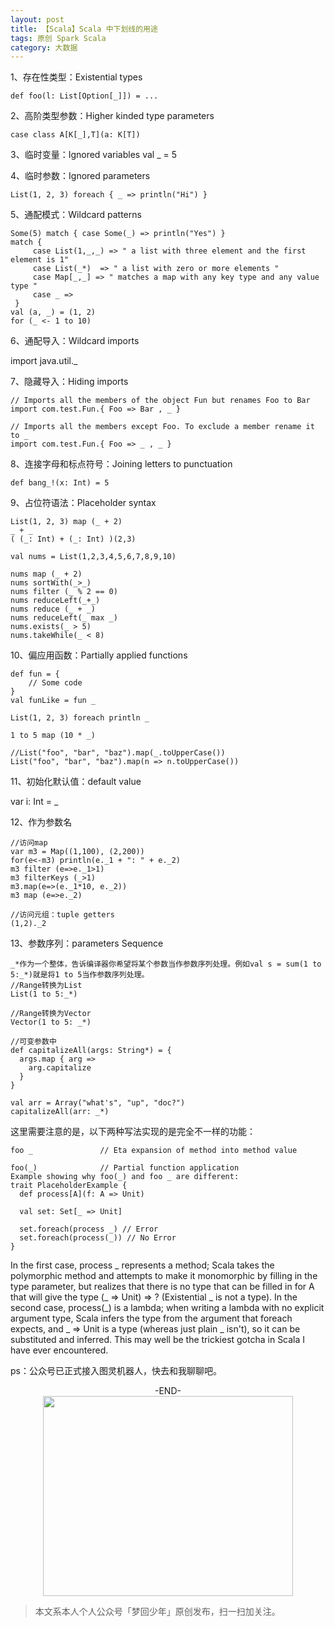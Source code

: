 ```yaml
---
layout: post
title: 【Scala】Scala 中下划线的用途
tags: 原创 Spark Scala
category: 大数据
---
```


1、存在性类型：Existential types

```
def foo(l: List[Option[_]]) = ...
```

2、高阶类型参数：Higher kinded type parameters
```
case class A[K[_],T](a: K[T])
```

3、临时变量：Ignored variables
val _ = 5

4、临时参数：Ignored parameters

```
List(1, 2, 3) foreach { _ => println("Hi") }
```

5、通配模式：Wildcard patterns

```
Some(5) match { case Some(_) => println("Yes") }
match {
     case List(1,_,_) => " a list with three element and the first element is 1"
     case List(_*)  => " a list with zero or more elements "
     case Map[_,_] => " matches a map with any key type and any value type "
     case _ =>
 }
val (a, _) = (1, 2)
for (_ <- 1 to 10)
```

6、通配导入：Wildcard imports

import java.util._

7、隐藏导入：Hiding imports

```
// Imports all the members of the object Fun but renames Foo to Bar
import com.test.Fun.{ Foo => Bar , _ }

// Imports all the members except Foo. To exclude a member rename it to _
import com.test.Fun.{ Foo => _ , _ }
```

8、连接字母和标点符号：Joining letters to punctuation

```
def bang_!(x: Int) = 5
```

9、占位符语法：Placeholder syntax

```
List(1, 2, 3) map (_ + 2)
_ + _   
( (_: Int) + (_: Int) )(2,3)

val nums = List(1,2,3,4,5,6,7,8,9,10)

nums map (_ + 2)
nums sortWith(_>_)
nums filter (_ % 2 == 0)
nums reduceLeft(_+_)
nums reduce (_ + _)
nums reduceLeft(_ max _)
nums.exists(_ > 5)
nums.takeWhile(_ < 8)
```

10、偏应用函数：Partially applied functions
```
def fun = {
    // Some code
}
val funLike = fun _

List(1, 2, 3) foreach println _

1 to 5 map (10 * _)

//List("foo", "bar", "baz").map(_.toUpperCase())
List("foo", "bar", "baz").map(n => n.toUpperCase())
```

11、初始化默认值：default value

var i: Int = _

12、作为参数名

```
//访问map
var m3 = Map((1,100), (2,200))
for(e<-m3) println(e._1 + ": " + e._2)
m3 filter (e=>e._1>1)
m3 filterKeys (_>1)
m3.map(e=>(e._1*10, e._2))
m3 map (e=>e._2)

//访问元组：tuple getters
(1,2)._2
```

13、参数序列：parameters Sequence

```
_*作为一个整体，告诉编译器你希望将某个参数当作参数序列处理。例如val s = sum(1 to 5:_*)就是将1 to 5当作参数序列处理。
//Range转换为List
List(1 to 5:_*)

//Range转换为Vector
Vector(1 to 5: _*)

//可变参数中
def capitalizeAll(args: String*) = {
  args.map { arg =>
    arg.capitalize
  }
}

val arr = Array("what's", "up", "doc?")
capitalizeAll(arr: _*)
```

这里需要注意的是，以下两种写法实现的是完全不一样的功能：

```
foo _               // Eta expansion of method into method value

foo(_)              // Partial function application
Example showing why foo(_) and foo _ are different:
trait PlaceholderExample {
  def process[A](f: A => Unit)

  val set: Set[_ => Unit]

  set.foreach(process _) // Error 
  set.foreach(process(_)) // No Error
}
```

In the first case, process \_ represents a method; Scala takes the polymorphic method and attempts to make it monomorphic by filling in the type parameter, but realizes that there is no type that can be filled in for A that will give the type (\_ => Unit) => ? (Existential \_ is not a type).
In the second case, process(\_) is a lambda; when writing a lambda with no explicit argument type, Scala infers the type from the argument that foreach expects, and \_ => Unit is a type (whereas just plain \_ isn't), so it can be substituted and inferred.
This may well be the trickiest gotcha in Scala I have ever encountered.

ps：公众号已正式接入图灵机器人，快去和我聊聊吧。

<center>-END-</center>

<div align="center">
<img src="http://rann.cc/assets/img/qrcode-logo.png" width="400" height="320" />
</div>

> 本文系本人个人公众号「梦回少年」原创发布，扫一扫加关注。